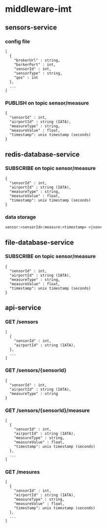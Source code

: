 # middleware-imt

## sensors-service

### config file 

```
[
  {
    "brokerUrl" : string,
    "borkerPort" : int,
    "sensorId" : int,
    "sensorType" : string,
    "qos" : int
  },
  ...
]
```

### PUBLISH on topic sensor/measure

```
{
  "sensorId" : int,
  "airportId" : string (IATA), 
  "measureType" : string,
  "measureValue" : float,
  "timestamp": unix timestamp (seconds)
}
```

## redis-database-service 

### SUBSCRIBE on topic sensor/measure
```
{
  "sensorId" : int,
  "airportId" : string (IATA), 
  "measureType" : string,
  "measureValue" : float,
  "timestamp": unix timestamp (seconds)
}
```

### data storage 

```sensor:<sensorId>:measure:<timestamp> <json>```


## file-database-service 

### SUBSCRIBE on topic sensor/measure
```
{
  "sensorId" : int,
  "airportId" : string (IATA), 
  "measureType" : string,
  "measureValue" : float,
  "timestamp": unix timestamp (seconds)
}
```


## api-service 


### GET /sensors
```
[
  {
    "sensorId" : int,
    "airportId" : string (IATA), 
  },
  ...
]
```

### GET /sensors/{sensorId}
```
{
  "sensorId" : int,
  "airportId" : string (IATA), 
  "measureType" : string
}
```

### GET /sensors/{sensorId}/measure
```
[
  {
    "sensorId" : int,
    "airportId" : string (IATA), 
    "measureType" : string,
    "measureValue" : float,
    "timestamp": unix timestamp (seconds) 
  },
  ...
]
```

### GET /mesures
```
[
  {
    "sensorId" : int,
    "airportId" : string (IATA), 
    "measureType" : string,
    "measureValue" : float,
    "timestamp": unix timestamp (seconds)
  },
  ...
]
```




